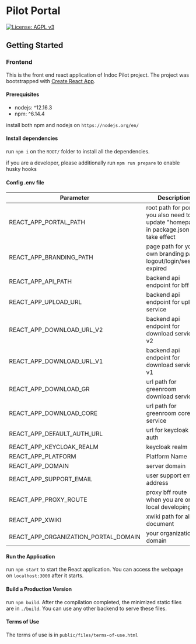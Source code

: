 # Pilot Portal

[![License: AGPL v3](https://img.shields.io/badge/License-AGPL_v3-blue.svg?style=for-the-badge)](https://www.gnu.org/licenses/agpl-3.0)

## Getting Started

### Frontend

This is the front end react application of Indoc Pilot project. The project was bootstrapped with [Create React App](https://github.com/facebook/create-react-app).

#### Prerequisites

- nodejs: ^12.16.3
- npm: ^6.14.4

install both npm and nodejs on `https://nodejs.org/en/`

#### Install dependencies

run `npm i` on the `ROOT/` folder to install all the dependencies.

if you are a developer, please additionally run `npm run prepare` to enable husky hooks

#### Config .env file

| Parameter                            | Description                                                                             | Default |
| ------------------------------------ | --------------------------------------------------------------------------------------- | ------- |
| REACT_APP_PORTAL_PATH                | root path for portal. you also need to update "homepage" in package.json to take effect |         |
| REACT_APP_BRANDING_PATH              | page path for your own branding page. logout/login/session expired                      | /login  |
| REACT_APP_API_PATH                   | backend api endpoint for bff                                                            |
| REACT_APP_UPLOAD_URL                 | backend api endpoint for upload service                                                 |
| REACT_APP_DOWNLOAD_URL_V2            | backend api endpoint for download service v2                                            |
| REACT_APP_DOWNLOAD_URL_V1            | backend api endpoint for download service v1                                            |
| REACT_APP_DOWNLOAD_GR                | url path for greenroom download service                                                 |
| REACT_APP_DOWNLOAD_CORE              | url path for greenroom core service                                                     |
| REACT_APP_DEFAULT_AUTH_URL           | url for keycloak auth                                                                   |
| REACT_APP_KEYCLOAK_REALM             | keycloak realm                                                                          |
| REACT_APP_PLATFORM                   | Platform Name                                                                           | Pilot   |
| REACT_APP_DOMAIN                     | server domain                                                                           |
| REACT_APP_SUPPORT_EMAIL              | user support email address                                                              |
| REACT_APP_PROXY_ROUTE                | proxy bff route when you are on local developing                                        |
| REACT_APP_XWIKI                      | xwiki path for all document                                                             |
| REACT_APP_ORGANIZATION_PORTAL_DOMAIN | your organization domain                                                                |

#### Run the Application

run `npm start` to start the React application. You can access the webpage on `localhost:3000` after it starts.

#### Build a Production Version

run `npm build`. After the compilation completed, the minimized static files are in `./build`. You can use any other backend to serve these files.

#### Terms of Use

The terms of use is in `public/files/terms-of-use.html`

